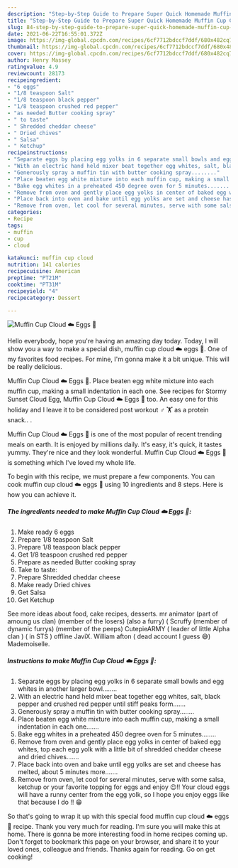 ```yaml
---
description: "Step-by-Step Guide to Prepare Super Quick Homemade Muffin Cup Cloud ☁️ Eggs 🥚"
title: "Step-by-Step Guide to Prepare Super Quick Homemade Muffin Cup Cloud ☁️ Eggs 🥚"
slug: 84-step-by-step-guide-to-prepare-super-quick-homemade-muffin-cup-cloud-eggs
date: 2021-06-22T16:55:01.372Z
image: https://img-global.cpcdn.com/recipes/6cf7712bdccf7ddf/680x482cq70/muffin-cup-cloud-eggs-recipe-main-photo.jpg
thumbnail: https://img-global.cpcdn.com/recipes/6cf7712bdccf7ddf/680x482cq70/muffin-cup-cloud-eggs-recipe-main-photo.jpg
cover: https://img-global.cpcdn.com/recipes/6cf7712bdccf7ddf/680x482cq70/muffin-cup-cloud-eggs-recipe-main-photo.jpg
author: Henry Massey
ratingvalue: 4.9
reviewcount: 28173
recipeingredient:
- "6 eggs"
- "1/8 teaspoon Salt"
- "1/8 teaspoon black pepper"
- "1/8 teaspoon crushed red pepper"
- "as needed Butter cooking spray"
- " to taste"
- " Shredded cheddar cheese"
- " Dried chives"
- " Salsa"
- " Ketchup"
recipeinstructions:
- "Separate eggs by placing egg yolks in 6 separate small bowls and egg whites in another larger bowl........"
- "With an electric hand held mixer beat together egg whites, salt, black pepper and crushed red pepper until stiff peaks form......."
- "Generously spray a muffin tin with butter cooking spray........"
- "Place beaten egg white mixture into each muffin cup, making a small indentation in each one......."
- "Bake egg whites in a preheated 450 degree oven for 5 minutes........"
- "Remove from oven and gently place egg yolks in center of baked egg whites, top each egg yolk with a little bit of shredded cheddar cheese and dried chives......."
- "Place back into oven and bake until egg yolks are set and cheese has melted, about 5 minutes more......."
- "Remove from oven, let cool for several minutes, serve with some salsa, ketchup or your favorite topping for eggs and enjoy 😉!! Your cloud eggs will have a runny center from the egg yolk, so I hope you enjoy eggs like that because I do !! 😁"
categories:
- Recipe
tags:
- muffin
- cup
- cloud

katakunci: muffin cup cloud 
nutrition: 141 calories
recipecuisine: American
preptime: "PT21M"
cooktime: "PT31M"
recipeyield: "4"
recipecategory: Dessert

---
```



![Muffin Cup Cloud ☁️ Eggs 🥚](https://img-global.cpcdn.com/recipes/6cf7712bdccf7ddf/680x482cq70/muffin-cup-cloud-eggs-recipe-main-photo.jpg)

Hello everybody, hope you're having an amazing day today. Today, I will show you a way to make a special dish, muffin cup cloud ☁️ eggs 🥚. One of my favorites food recipes. For mine, I'm gonna make it a bit unique. This will be really delicious.

Muffin Cup Cloud ☁️ Eggs 🥚. Place beaten egg white mixture into each muffin cup, making a small indentation in each one. See recipes for Stormy Sunset Cloud Egg, Muffin Cup Cloud ☁️ Eggs 🥚 too. An easy one for this holiday and I leave it to be considered post workout ♂️ 🏋️ as a protein snack.. .

Muffin Cup Cloud ☁️ Eggs 🥚 is one of the most popular of recent trending meals on earth. It is enjoyed by millions daily. It's easy, it's quick, it tastes yummy. They're nice and they look wonderful. Muffin Cup Cloud ☁️ Eggs 🥚 is something which I've loved my whole life.


To begin with this recipe, we must prepare a few components. You can cook muffin cup cloud ☁️ eggs 🥚 using 10 ingredients and 8 steps. Here is how you can achieve it.

<!--inarticleads1-->

##### The ingredients needed to make Muffin Cup Cloud ☁️ Eggs 🥚:

1. Make ready 6 eggs
1. Prepare 1/8 teaspoon Salt
1. Prepare 1/8 teaspoon black pepper
1. Get 1/8 teaspoon crushed red pepper
1. Prepare as needed Butter cooking spray
1. Take  to taste:
1. Prepare  Shredded cheddar cheese
1. Make ready  Dried chives
1. Get  Salsa
1. Get  Ketchup


See more ideas about food, cake recipes, desserts. mr animator (part of amoung us clan) (member of the losers) (also a furry) ( Scruffy (member of dynamic furrys) (member of the peeps) CutepieARMY ( leader of little Alpha clan ) ( in STS ) offline JaviX. William afton ( dead account I guess 😅) Mademoiselle. 

<!--inarticleads2-->

##### Instructions to make Muffin Cup Cloud ☁️ Eggs 🥚:

1. Separate eggs by placing egg yolks in 6 separate small bowls and egg whites in another larger bowl........
1. With an electric hand held mixer beat together egg whites, salt, black pepper and crushed red pepper until stiff peaks form.......
1. Generously spray a muffin tin with butter cooking spray........
1. Place beaten egg white mixture into each muffin cup, making a small indentation in each one.......
1. Bake egg whites in a preheated 450 degree oven for 5 minutes........
1. Remove from oven and gently place egg yolks in center of baked egg whites, top each egg yolk with a little bit of shredded cheddar cheese and dried chives.......
1. Place back into oven and bake until egg yolks are set and cheese has melted, about 5 minutes more.......
1. Remove from oven, let cool for several minutes, serve with some salsa, ketchup or your favorite topping for eggs and enjoy 😉!! Your cloud eggs will have a runny center from the egg yolk, so I hope you enjoy eggs like that because I do !! 😁




So that's going to wrap it up with this special food muffin cup cloud ☁️ eggs 🥚 recipe. Thank you very much for reading. I'm sure you will make this at home. There is gonna be more interesting food in home recipes coming up. Don't forget to bookmark this page on your browser, and share it to your loved ones, colleague and friends. Thanks again for reading. Go on get cooking!
